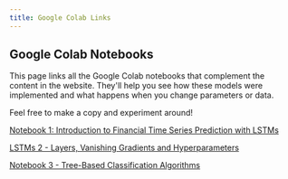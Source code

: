 ```yaml
---
title: Google Colab Links
---
```


## Google Colab Notebooks

This page links all the Google Colab notebooks that complement the content in the website. They'll help you see how these models were implemented and what happens when you change parameters or data. 

Feel free to make a copy and experiment around!

[Notebook 1: Introduction to Financial Time Series Prediction with LSTMs](https://colab.research.google.com/drive/1UgSHc0MzAc7SeJ-yrnkj51VKNHflHJ4H?usp=sharing)

[LSTMs 2 - Layers, Vanishing Gradients and Hyperparameters](https://colab.research.google.com/drive/1SBe9eJH2nFtzJkfM27VurvUdDpe8qGL1?usp=sharing)

[Notebook 3 - Tree-Based Classification Algorithms](https://colab.research.google.com/drive/1H5MyBYNOr_VgD4wnNPDtDiw15r0WhAX_?usp=sharing)